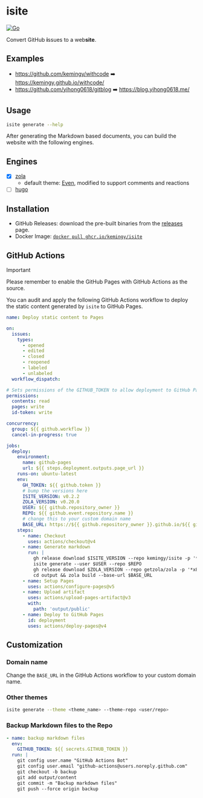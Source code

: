 # isite

[![Go](https://github.com/kemingy/isite/actions/workflows/go.yml/badge.svg)](https://github.com/kemingy/isite/actions/workflows/go.yml)

Convert GitHub **i**ssues to a web**site**.

## Examples

- https://github.com/kemingy/withcode ➡️ https://kemingy.github.io/withcode/
- https://github.com/yihong0618/gitblog ➡️ https://blog.yihong0618.me/

## Usage

```bash
isite generate --help
```

After generating the Markdown based documents, you can build the website with the following engines.

## Engines

- [x] [zola](https://github.com/getzola/zola)
  - default theme: [Even](https://github.com/kemingy/even), modified to support comments and reactions
- [ ] [hugo](https://github.com/gohugoio/hugo)

## Installation

- GitHub Releases: download the pre-built binaries from the [releases](https://github.com/kemingy/isite/releases) page.
- Docker Image: [`docker pull ghcr.io/kemingy/isite`](https://github.com/kemingy/isite/pkgs/container/isite)

## GitHub Actions

> [!IMPORTANT]
> Please remember to enable the GitHub Pages with GitHub Actions as the source.

You can audit and apply the following GitHub Actions workflow to deploy the static content generated by `isite` to GitHub Pages.

```yaml
name: Deploy static content to Pages

on:
  issues:
    types:
      - opened
      - edited
      - closed
      - reopened
      - labeled
      - unlabeled
  workflow_dispatch:

# Sets permissions of the GITHUB_TOKEN to allow deployment to GitHub Pages
permissions:
  contents: read
  pages: write
  id-token: write

concurrency:
  group: ${{ github.workflow }}
  cancel-in-progress: true

jobs:
  deploy:
    environment:
      name: github-pages
      url: ${{ steps.deployment.outputs.page_url }}
    runs-on: ubuntu-latest
    env:
      GH_TOKEN: ${{ github.token }}
      # bump the versions here
      ISITE_VERSION: v0.2.2
      ZOLA_VERSION: v0.20.0
      USER: ${{ github.repository_owner }}
      REPO: ${{ github.event.repository.name }}
      # change this to your custom domain name
      BASE_URL: https://${{ github.repository_owner }}.github.io/${{ github.event.repository.name }}
    steps:
      - name: Checkout
        uses: actions/checkout@v4
      - name: Generate markdown
        run: |
          gh release download $ISITE_VERSION --repo kemingy/isite -p '*Linux_x86_64*' -O- | tar -xz -C /tmp && mv /tmp/isite /usr/local/bin
          isite generate --user $USER --repo $REPO
          gh release download $ZOLA_VERSION --repo getzola/zola -p '*x86_64-unknown-linux*' -O- | tar -xz -C /tmp && mv /tmp/zola /usr/local/bin
          cd output && zola build --base-url $BASE_URL
      - name: Setup Pages
        uses: actions/configure-pages@v5
      - name: Upload artifact
        uses: actions/upload-pages-artifact@v3
        with:
          path: 'output/public'
      - name: Deploy to GitHub Pages
        id: deployment
        uses: actions/deploy-pages@v4
```

## Customization

### Domain name

Change the `BASE_URL` in the GitHub Actions workflow to your custom domain name.

### Other themes

```bash
isite generate --theme <theme_name> --theme-repo <user/repo>
```

### Backup Markdown files to the Repo

```yaml
- name: backup markdown files
  env:
    GITHUB_TOKEN: ${{ secrets.GITHUB_TOKEN }}
  run: |
    git config user.name "GitHub Actions Bot"
    git config user.email "github-actions@users.noreply.github.com"
    git checkout -b backup
    git add output/content
    git commit -m "Backup markdown files"
    git push --force origin backup
```
